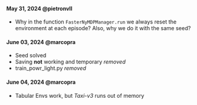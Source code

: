 #### May 31, 2024 @pietronvll
- Why in the function `FasterNyMDPManager.run` we always reset the environment at each episode? Also, why we do it with the same seed? 

#### June 03, 2024 @marcopra
- Seed solved
- Saving **not** working and temporary *removed*
- train_powr_light.py *removed*

#### June 04, 2024 @marcopra
- Tabular Envs work, but *Taxi-v3* runs out of memory